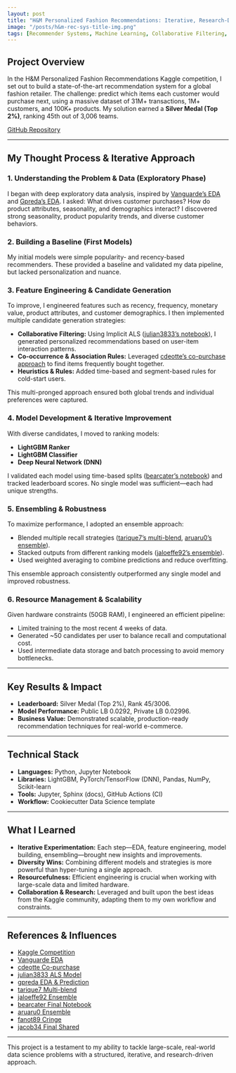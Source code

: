 ```yaml
---
layout: post
title: "H&M Personalized Fashion Recommendations: Iterative, Research-Driven Silver Medal Solution"
image: "/posts/h&m-rec-sys-title-img.png"
tags: [Recommender Systems, Machine Learning, Collaborative Filtering, Kaggle, Python, LightGBM, Deep Learning, Ensemble]
---
```


## Project Overview

In the H&M Personalized Fashion Recommendations Kaggle competition, I set out to build a state-of-the-art recommendation system for a global fashion retailer. The challenge: predict which items each customer would purchase next, using a massive dataset of 31M+ transactions, 1M+ customers, and 100K+ products. My solution earned a **Silver Medal (Top 2%)**, ranking 45th out of 3,006 teams.

[GitHub Repository](https://github.com/ABHIRAM1234/H-M-Fashion-Recommendations)

---

## My Thought Process & Iterative Approach

### 1. Understanding the Problem & Data (Exploratory Phase)
I began with deep exploratory data analysis, inspired by [Vanguarde’s EDA](https://www.kaggle.com/code/vanguarde/h-m-eda-first-look) and [Gpreda’s EDA](https://www.kaggle.com/code/gpreda/h-m-eda-and-prediction). I asked: What drives customer purchases? How do product attributes, seasonality, and demographics interact? I discovered strong seasonality, product popularity trends, and diverse customer behaviors.

### 2. Building a Baseline (First Models)
My initial models were simple popularity- and recency-based recommenders. These provided a baseline and validated my data pipeline, but lacked personalization and nuance.

### 3. Feature Engineering & Candidate Generation
To improve, I engineered features such as recency, frequency, monetary value, product attributes, and customer demographics. I then implemented multiple candidate generation strategies:
- **Collaborative Filtering:** Using Implicit ALS ([julian3833’s notebook](https://www.kaggle.com/code/julian3833/h-m-implicit-als-model-0-014)), I generated personalized recommendations based on user-item interaction patterns.
- **Co-occurrence & Association Rules:** Leveraged [cdeotte’s co-purchase approach](https://www.kaggle.com/code/cdeotte/recommend-items-purchased-together-0-021) to find items frequently bought together.
- **Heuristics & Rules:** Added time-based and segment-based rules for cold-start users.

This multi-pronged approach ensured both global trends and individual preferences were captured.

### 4. Model Development & Iterative Improvement
With diverse candidates, I moved to ranking models:
- **LightGBM Ranker**
- **LightGBM Classifier**
- **Deep Neural Network (DNN)**

I validated each model using time-based splits ([bearcater’s notebook](https://www.kaggle.com/code/bearcater/h-m-personalized-fashion-recommendations)) and tracked leaderboard scores. No single model was sufficient—each had unique strengths.

### 5. Ensembling & Robustness
To maximize performance, I adopted an ensemble approach:
- Blended multiple recall strategies ([tarique7’s multi-blend](https://www.kaggle.com/code/tarique7/lb-0-0240-h-m-ensemble-magic-multi-blend), [aruaru0’s ensemble](https://www.kaggle.com/code/aruaru0/h-and-m-ensamble-only-dadfc6)).
- Stacked outputs from different ranking models ([jaloeffe92’s ensemble](https://www.kaggle.com/code/jaloeffe92/lb-0-0236-ensemble-gives-you-bronze-medal)).
- Used weighted averaging to combine predictions and reduce overfitting.

This ensemble approach consistently outperformed any single model and improved robustness.

### 6. Resource Management & Scalability
Given hardware constraints (50GB RAM), I engineered an efficient pipeline:
- Limited training to the most recent 4 weeks of data.
- Generated ~50 candidates per user to balance recall and computational cost.
- Used intermediate data storage and batch processing to avoid memory bottlenecks.

---

## Key Results & Impact
- **Leaderboard:** Silver Medal (Top 2%), Rank 45/3006.
- **Model Performance:** Public LB 0.0292, Private LB 0.02996.
- **Business Value:** Demonstrated scalable, production-ready recommendation techniques for real-world e-commerce.

---

## Technical Stack
- **Languages:** Python, Jupyter Notebook
- **Libraries:** LightGBM, PyTorch/TensorFlow (DNN), Pandas, NumPy, Scikit-learn
- **Tools:** Jupyter, Sphinx (docs), GitHub Actions (CI)
- **Workflow:** Cookiecutter Data Science template

---

## What I Learned
- **Iterative Experimentation:** Each step—EDA, feature engineering, model building, ensembling—brought new insights and improvements.
- **Diversity Wins:** Combining different models and strategies is more powerful than hyper-tuning a single approach.
- **Resourcefulness:** Efficient engineering is crucial when working with large-scale data and limited hardware.
- **Collaboration & Research:** Leveraged and built upon the best ideas from the Kaggle community, adapting them to my own workflow and constraints.

---

## References & Influences
- [Kaggle Competition](https://www.kaggle.com/competitions/h-and-m-personalized-fashion-recommendations)
- [Vanguarde EDA](https://www.kaggle.com/code/vanguarde/h-m-eda-first-look)
- [cdeotte Co-purchase](https://www.kaggle.com/code/cdeotte/recommend-items-purchased-together-0-021)
- [julian3833 ALS Model](https://www.kaggle.com/code/julian3833/h-m-implicit-als-model-0-014)
- [gpreda EDA & Prediction](https://www.kaggle.com/code/gpreda/h-m-eda-and-prediction)
- [tarique7 Multi-blend](https://www.kaggle.com/code/tarique7/lb-0-0240-h-m-ensemble-magic-multi-blend)
- [jaloeffe92 Ensemble](https://www.kaggle.com/code/jaloeffe92/lb-0-0236-ensemble-gives-you-bronze-medal)
- [bearcater Final Notebook](https://www.kaggle.com/code/bearcater/h-m-personalized-fashion-recommendations)
- [aruaru0 Ensemble](https://www.kaggle.com/code/aruaru0/h-and-m-ensamble-only-dadfc6)
- [fanot89 Cringe](https://www.kaggle.com/code/fanot89/hm-cringe)
- [jacob34 Final Shared](https://www.kaggle.com/code/jacob34/clear-n-simple-final-shared-notebook)

---

This project is a testament to my ability to tackle large-scale, real-world data science problems with a structured, iterative, and research-driven approach. 